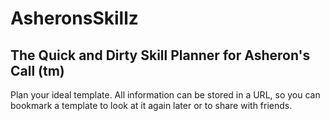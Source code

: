 # AsheronsSkillz

## The Quick and Dirty Skill Planner for Asheron's Call (tm)

Plan your ideal template. All information can be stored in a URL, so you can bookmark a template to look at it again later or to share with friends.
